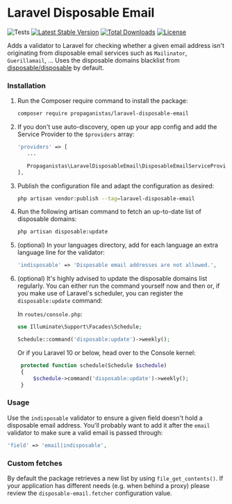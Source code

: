 # Laravel Disposable Email

![Tests](https://github.com/Propaganistas/Laravel-Disposable-Email/workflows/Tests/badge.svg?branch=master)
[![Latest Stable Version](https://poser.pugx.org/propaganistas/laravel-disposable-email/v/stable)](https://packagist.org/packages/propaganistas/laravel-disposable-email)
[![Total Downloads](https://poser.pugx.org/propaganistas/laravel-disposable-email/downloads)](https://packagist.org/packages/propaganistas/laravel-disposable-email)
[![License](https://poser.pugx.org/propaganistas/laravel-disposable-email/license)](https://packagist.org/packages/propaganistas/laravel-disposable-email)

Adds a validator to Laravel for checking whether a given email address isn't originating from disposable email services such as `Mailinator`, `Guerillamail`, ...
Uses the disposable domains blacklist from [disposable/disposable](https://github.com/disposable/disposable) by default.

### Installation

1. Run the Composer require command to install the package:

    ```bash
    composer require propaganistas/laravel-disposable-email
    ```

2. If you don't use auto-discovery, open up your app config and add the Service Provider to the `$providers` array:

     ```php
    'providers' => [
        ...
     
        Propaganistas\LaravelDisposableEmail\DisposableEmailServiceProvider::class,
    ],
    ```

3. Publish the configuration file and adapt the configuration as desired:

	```bash
    php artisan vendor:publish --tag=laravel-disposable-email
    ```

4. Run the following artisan command to fetch an up-to-date list of disposable domains:
    
    ```bash
    php artisan disposable:update
    ```

5. (optional) In your languages directory, add for each language an extra language line for the validator:

	```php
	'indisposable' => 'Disposable email addresses are not allowed.',
	```

6. (optional) It's highly advised to update the disposable domains list regularly. You can either run the command yourself now and then or, if you make use of Laravel's scheduler, you can register the `disposable:update` command: 

   In `routes/console.php`:
    ```php
    use Illuminate\Support\Facades\Schedule;
    
    Schedule::command('disposable:update')->weekly();
    ```

    Or if you Laravel 10 or below, head over to the Console kernel:
   ```php
    protected function schedule(Schedule $schedule)
    {
        $schedule->command('disposable:update')->weekly();
    }
    ```
### Usage

Use the `indisposable` validator to ensure a given field doesn't hold a disposable email address. You'll probably want to add it after the `email` validator to make sure a valid email is passed through:

```php
'field' => 'email|indisposable',
```

### Custom fetches

By default the package retrieves a new list by using `file_get_contents()`. 
If your application has different needs (e.g. when behind a proxy) please review the `disposable-email.fetcher` configuration value.
